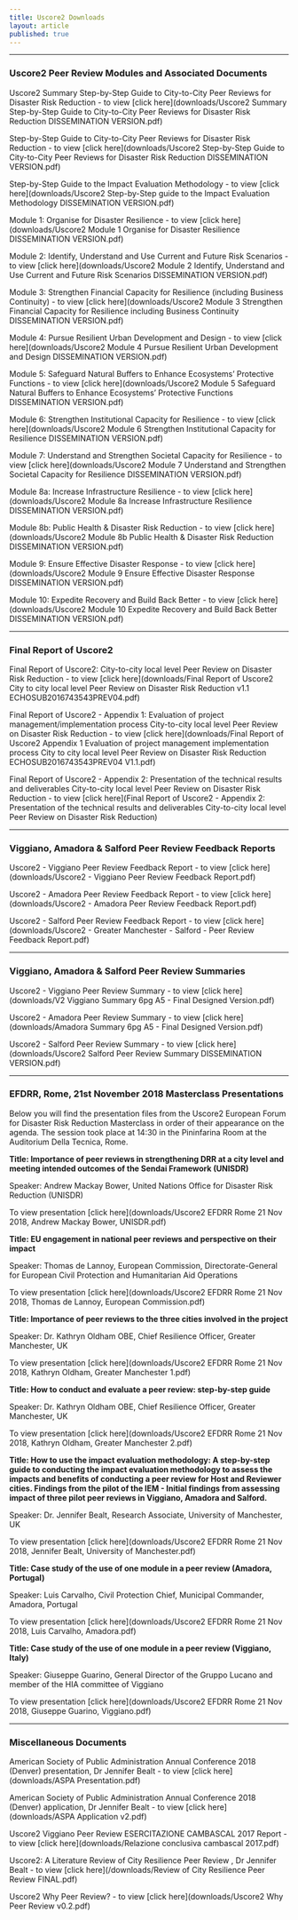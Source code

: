 ```yaml
---
title: Uscore2 Downloads
layout: article
published: true
---
```

-------------------------------------------------------------------------------------------------------------

### Uscore2 Peer Review Modules and Associated Documents

Uscore2 Summary Step-by-Step Guide to City-to-City Peer Reviews for Disaster Risk Reduction - to view [click here](downloads/Uscore2 Summary Step-by-Step Guide to City-to-City Peer Reviews for Disaster Risk Reduction DISSEMINATION VERSION.pdf)

Step-by-Step Guide to City-to-City Peer Reviews for Disaster Risk Reduction - to view [click here](downloads/Uscore2 Step-by-Step Guide to City-to-City Peer Reviews for Disaster Risk Reduction DISSEMINATION VERSION.pdf)

Step-by-Step Guide to the Impact Evaluation Methodology - to view [click here](downloads/Uscore2 Step-by-Step guide to the Impact Evaluation Methodology DISSEMINATION VERSION.pdf)

Module 1: Organise for Disaster Resilience - to view [click here](downloads/Uscore2 Module 1 Organise for Disaster Resilience DISSEMINATION VERSION.pdf)

Module 2: Identify, Understand and Use Current and Future Risk Scenarios - to view [click here](downloads/Uscore2 Module 2 Identify, Understand and Use Current and Future Risk Scenarios DISSEMINATION VERSION.pdf)

Module 3: Strengthen Financial Capacity for Resilience (including Business Continuity) - to view [click here](downloads/Uscore2 Module 3 Strengthen Financial Capacity for Resilience including Business Continuity DISSEMINATION VERSION.pdf)

Module 4: Pursue Resilient Urban Development and Design - to view [click here](downloads/Uscore2 Module 4 Pursue Resilient Urban Development and Design DISSEMINATION VERSION.pdf)

Module 5: Safeguard Natural Buffers to Enhance Ecosystems’ Protective Functions - to view [click here](downloads/Uscore2 Module 5 Safeguard Natural Buffers to Enhance Ecosystems’ Protective Functions DISSEMINATION VERSION.pdf)

Module 6: Strengthen Institutional Capacity for Resilience - to view [click here](downloads/Uscore2 Module 6 Strengthen Institutional Capacity for Resilience DISSEMINATION VERSION.pdf)

Module 7: Understand and Strengthen Societal Capacity for Resilience - to view [click here](downloads/Uscore2 Module 7 Understand and Strengthen Societal Capacity for Resilience DISSEMINATION VERSION.pdf)

Module 8a: Increase Infrastructure Resilience - to view [click here](downloads/Uscore2 Module 8a Increase Infrastructure Resilience DISSEMINATION VERSION.pdf)

Module 8b: Public Health & Disaster Risk Reduction - to view [click here](downloads/Uscore2 Module 8b Public Health & Disaster Risk Reduction DISSEMINATION VERSION.pdf)

Module 9: Ensure Effective Disaster Response - to view [click here](downloads/Uscore2 Module 9 Ensure Effective Disaster Response DISSEMINATION VERSION.pdf)

Module 10: Expedite Recovery and Build Back Better - to view [click here](downloads/Uscore2 Module 10 Expedite Recovery and Build Back Better DISSEMINATION VERSION.pdf)

-------------------------------------------------------------------------------------------------------------

### Final Report of Uscore2

Final Report of Uscore2: City-to-city local level Peer Review on Disaster Risk Reduction - to view [click here](downloads/Final Report of Uscore2 City to city local level Peer Review on Disaster Risk Reduction v1.1 ECHOSUB2016743543PREV04.pdf)

Final Report of Uscore2 - Appendix 1: Evaluation of project management/implementation process City-to-city local level Peer Review on Disaster Risk Reduction - to view [click here](downloads/Final Report of Uscore2 Appendix 1 Evaluation of project management implementation process City to city local level Peer Review on Disaster Risk Reduction ECHOSUB2016743543PREV04 V1.1.pdf)

Final Report of Uscore2 - Appendix 2: Presentation of the technical results and deliverables City-to-city local level Peer Review on Disaster Risk Reduction - to view [click here](Final Report of Uscore2 - Appendix 2: Presentation of the technical results and deliverables City-to-city local level Peer Review on Disaster Risk Reduction)

-------------------------------------------------------------------------------------------------------------

### Viggiano, Amadora & Salford Peer Review Feedback Reports

Uscore2 - Viggiano Peer Review Feedback Report - to view [click here](downloads/Uscore2 - Viggiano Peer Review Feedback Report.pdf)

Uscore2 - Amadora Peer Review Feedback Report - to view [click here](downloads/Uscore2 - Amadora Peer Review Feedback Report.pdf)

Uscore2 - Salford Peer Review Feedback Report - to view [click here](downloads/Uscore2 - Greater Manchester - Salford - Peer Review Feedback Report.pdf)

-------------------------------------------------------------------------------------------------------------

### Viggiano, Amadora & Salford Peer Review Summaries

Uscore2 - Viggiano Peer Review Summary - to view [click here](downloads/V2 Viggiano Summary 6pg A5 - Final Designed Version.pdf)

Uscore2 - Amadora Peer Review Summary - to view [click here](downloads/Amadora Summary 6pg A5 - Final Designed Version.pdf)

Uscore2 - Salford Peer Review Summary - to view [click here](downloads/Uscore2 Salford Peer Review Summary DISSEMINATION VERSION.pdf)

-------------------------------------------------------------------------------------------------------------

### EFDRR, Rome, 21st November 2018 Masterclass Presentations

Below you will find the presentation files from the Uscore2 European Forum for Disaster Risk Reduction Masterclass in order of their appearance on the agenda. The session took place at 14:30 in the Pininfarina Room at the Auditorium Della Tecnica, Rome.

**Title: Importance of peer reviews in strengthening DRR at a city level and meeting intended outcomes of the Sendai Framework (UNISDR)**

Speaker: Andrew Mackay Bower, United Nations Office for Disaster Risk Reduction (UNISDR)

To view presentation [click here](downloads/Uscore2 EFDRR Rome 21 Nov 2018, Andrew Mackay Bower, UNISDR.pdf)

**Title: EU engagement in national peer reviews and perspective on their impact**

Speaker: Thomas de Lannoy, European Commission, Directorate-General for European Civil Protection and Humanitarian Aid Operations	

To view presentation [click here](downloads/Uscore2 EFDRR Rome 21 Nov 2018, Thomas de Lannoy, European Commission.pdf)

**Title: Importance of peer reviews to the three cities involved in the project**

Speaker: Dr. Kathryn Oldham OBE, Chief Resilience Officer, Greater Manchester, UK	

To view presentation [click here](downloads/Uscore2 EFDRR Rome 21 Nov 2018, Kathryn Oldham, Greater Manchester 1.pdf)

**Title: How to conduct and evaluate a peer review: step-by-step guide**

Speaker: Dr. Kathryn Oldham OBE, Chief Resilience Officer, Greater Manchester, UK

To view presentation [click here](downloads/Uscore2 EFDRR Rome 21 Nov 2018, Kathryn Oldham, Greater Manchester 2.pdf)

**Title: How to use the impact evaluation methodology: A step-by-step guide to conducting the impact evaluation methodology to assess the impacts and benefits of conducting a peer review for Host and Reviewer cities. Findings from the pilot of the IEM - Initial findings from assessing impact of three pilot peer reviews in Viggiano, Amadora and Salford.**

Speaker: Dr. Jennifer Bealt, Research Associate, University of Manchester, UK

To view presentation [click here](downloads/Uscore2 EFDRR Rome 21 Nov 2018, Jennifer Bealt, University of Manchester.pdf)

**Title: Case study of the use of one module in a peer review (Amadora, Portugal)**

Speaker: Luis Carvalho, Civil Protection Chief, Municipal Commander, Amadora, Portugal

To view presentation [click here](downloads/Uscore2 EFDRR Rome 21 Nov 2018, Luis Carvalho, Amadora.pdf)

**Title: Case study of the use of one module in a peer review (Viggiano, Italy)**

Speaker: Giuseppe Guarino, General Director of the Gruppo Lucano and member of the HIA committee of Viggiano

To view presentation [click here](downloads/Uscore2 EFDRR Rome 21 Nov 2018, Giuseppe Guarino, Viggiano.pdf)


-------------------------------------------------------------------------------------------------------------

### Miscellaneous Documents

American Society of Public Administration Annual Conference 2018 (Denver) presentation, Dr Jennifer Bealt - to view [click here](downloads/ASPA Presentation.pdf)

American Society of Public Administration Annual Conference 2018 (Denver) application, Dr Jennifer Bealt - to view [click here](downloads/ASPA Application v2.pdf)

Uscore2 Viggiano Peer Review ESERCITAZIONE CAMBASCAL 2017 Report - to view [click here](downloads/Relazione conclusiva cambascal 2017.pdf)

Uscore2: A Literature Review of City Resilience Peer Review , Dr Jennifer Bealt - to view [click here](/downloads/Review of City Resilience Peer Review FINAL.pdf)

Uscore2 Why Peer Review? - to view [click here](downloads/Uscore2 Why Peer Review v0.2.pdf)

